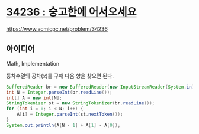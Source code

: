 # [34236 : 숭고한에 어서오세요](https://www.acmicpc.net/problem/34236)
https://www.acmicpc.net/problem/34236

## 아이디어
Math, Implementation

등차수열의 공차($x$)를 구해 다음 항을 찾으면 된다.
```java
BufferedReader br = new BufferedReader(new InputStreamReader(System.in));
int N = Integer.parseInt(br.readLine());
int[] A = new int[N];
StringTokenizer st = new StringTokenizer(br.readLine());
for (int i = 0; i < N; i++) {
    A[i] = Integer.parseInt(st.nextToken());
}
System.out.println(A[N - 1] + A[1] - A[0]);
```
